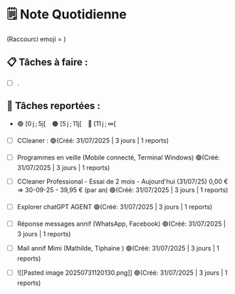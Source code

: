 # 🗒️ Note Quotidienne

(Raccourci emoji = )

## 📋 Tâches à faire :

- [ ] .


## 📌 Tâches reportées :

- 🟢 [0 j ; 5j[ 🟠 [5 j ; 11j[ 🔴 [11 j ; ∞[


- [ ] CCleaner : 🟢(Créé: 31/07/2025 | 3 jours | 1 reports)
- [ ] Programmes en veille (Mobile connecté, Terminal Windows) 🟢(Créé: 31/07/2025 | 3 jours | 1 reports)
- [ ] CCleaner Professional - Essai de 2 mois - Aujourd'hui (31/07/25) 0,00 € => 30-09-25 - 39,95 € (par an) 🟢(Créé: 31/07/2025 | 3 jours | 1 reports)
- [ ] Explorer chatGPT AGENT 🟢(Créé: 31/07/2025 | 3 jours | 1 reports)
- [ ] Réponse messages annif (WhatsApp, Facebook) 🟢(Créé: 31/07/2025 | 3 jours | 1 reports)
- [ ] Mail annif Mimi (Mathilde, Tiphaine ) 🟢(Créé: 31/07/2025 | 3 jours | 1 reports)
- [ ] ![[Pasted image 20250731120130.png]] 🟢(Créé: 31/07/2025 | 3 jours | 1 reports)




